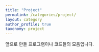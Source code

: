 ```yaml
---
title: "Project"
permalink: /categories/project/
layout: category
author_profile: true
taxonomy: project
---
```


앞으로 만들 프로그램이나 코드들의 모음입니다.
